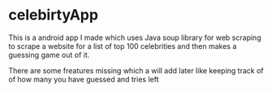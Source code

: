 # celebirtyApp

This is a android app I made which uses Java soup library for web scraping to scrape a website for a list of top 100 celebrities and then makes a guessing game out of it.

There are some freatures missing which a will add later like keeping track of of how many you have guessed and tries left
